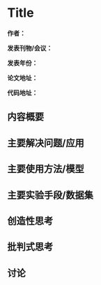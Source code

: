 # Title

**作者：**

**发表刊物/会议：**

**发表年份：**

**论文地址：**

**代码地址：**

## 内容概要


## 主要解决问题/应用


## 主要使用方法/模型



## 主要实验手段/数据集



## 创造性思考



## 批判式思考


## 讨论 







